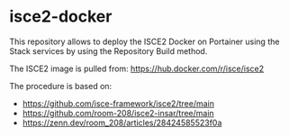 # isce2-docker

This repository allows to deploy the ISCE2 Docker on Portainer using the Stack services by using the Repository Build method.

The ISCE2 image is pulled from: https://hub.docker.com/r/isce/isce2

The procedure is based on:
- https://github.com/isce-framework/isce2/tree/main
- https://github.com/room-208/isce2-insar/tree/main
- https://zenn.dev/room_208/articles/28424585523f0a

